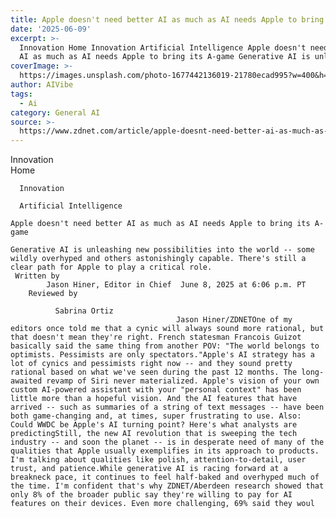 ```yaml
---
title: Apple doesn't need better AI as much as AI needs Apple to bring its A-game
date: '2025-06-09'
excerpt: >-
  Innovation Home Innovation Artificial Intelligence Apple doesn't need better
  AI as much as AI needs Apple to bring its A-game Generative AI is unleash...
coverImage: >-
  https://images.unsplash.com/photo-1677442136019-21780ecad995?w=400&h=200&fit=crop&auto=format
author: AIVibe
tags:
  - Ai
category: General AI
source: >-
  https://www.zdnet.com/article/apple-doesnt-need-better-ai-as-much-as-ai-needs-apple-to-bring-its-a-game/
---
```

Innovation      
      Home
    
      Innovation
    
      Artificial Intelligence
       
    Apple doesn't need better AI as much as AI needs Apple to bring its A-game
     
    Generative AI is unleashing new possibilities into the world -- some wildly overhyped and others astonishingly capable. There's still a clear path for Apple to play a critical role.
     Written by 
            Jason Hiner, Editor in Chief  June 8, 2025 at 6:06 p.m. PT 
        Reviewed by
        
              Sabrina Ortiz
                                         Jason Hiner/ZDNETOne of my editors once told me that a cynic will always sound more rational, but that doesn't mean they're right. French statesman Francois Guizot basically said the same thing from another POV: "The world belongs to optimists. Pessimists are only spectators."Apple's AI strategy has a lot of cynics and pessimists right now -- and they sound pretty rational based on what we've seen during the past 12 months. The long-awaited revamp of Siri never materialized. Apple's vision of your own custom AI-powered assistant with your "personal context" has been little more than a hopeful vision. And the AI features that have arrived -- such as summaries of a string of text messages -- have been both game-changing and, at times, super frustrating to use. Also: Could WWDC be Apple's AI turning point? Here's what analysts are predictingStill, the new AI revolution that is sweeping the tech industry -- and soon the planet -- is in desperate need of many of the qualities that Apple usually exemplifies in its approach to products. I'm talking about qualities like polish, attention-to-detail, user trust, and patience.While generative AI is racing forward at a breakneck pace, it continues to feel half-baked and overhyped much of the time. I'm confident that's why ZDNET/Aberdeen research showed that only 8% of the broader public say they're willing to pay for AI features on their devices. Even more challenging, 69% said they woul
